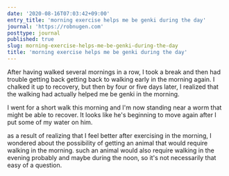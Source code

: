 ```yaml
---
date: '2020-08-16T07:03:42+09:00'
entry_title: 'morning exercise helps me be genki during the day'
journal: 'https://robnugen.com'
posttype: journal
published: true
slug: morning-exercise-helps-me-be-genki-during-the-day
title: 'morning exercise helps me be genki during the day'
---
```


After having walked several mornings in a row, I took a break and then had trouble getting back getting back to walking early in the morning again.  I chalked it up to recovery, but then by four or five days later, I realized that the walking had actually helped me be genki in the morning.

I went for a short walk this morning and I'm now standing near a worm that might be able to recover.  It looks like he's beginning to move again after I put some of my water on him.

as a result of realizing that I feel better after exercising in the morning, I wondered about the possibility of getting an animal that would require walking in the morning.  such an animal would also require walking in the evening probably and maybe during the noon, so it's not necessarily that easy of a question.
